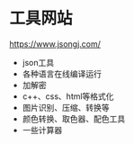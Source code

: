# 工具网站
https://www.jsongj.com/
* json工具
* 各种语言在线编译运行
* 加解密
* c++、css、html等格式化
* 图片识别、压缩、转换等
* 颜色转换、取色器、配色工具
* 一些计算器
